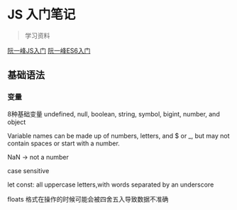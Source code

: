 # JS 入门笔记

> 学习资料

[阮一峰JS入门](https://wangdoc.com/javascript/basic/introduction.html)
[阮一峰ES6入门](https://es6.ruanyifeng.com/)

## 基础语法

### 变量

8种基础变量
undefined, null, boolean, string, symbol, bigint, number, and object

Variable names can be made up of numbers, letters, and $ or _, but may not contain spaces or start with a number.

NaN -> not a number

case sensitive

let
const: all uppercase letters,with words separated by an underscore

floats 格式在操作的时候可能会被四舍五入导致数据不准确

